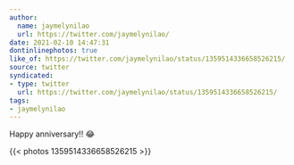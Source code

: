 ```yaml
---
author:
  name: jaymelynilao
  url: https://twitter.com/jaymelynilao/
date: 2021-02-10 14:47:31
dontinlinephotos: true
like_of: https://twitter.com/jaymelynilao/status/1359514336658526215/
source: twitter
syndicated:
- type: twitter
  url: https://twitter.com/jaymelynilao/status/1359514336658526215/
tags:
- jaymelynilao
---
```


Happy anniversary!! 😂 

{{< photos 1359514336658526215 >}}